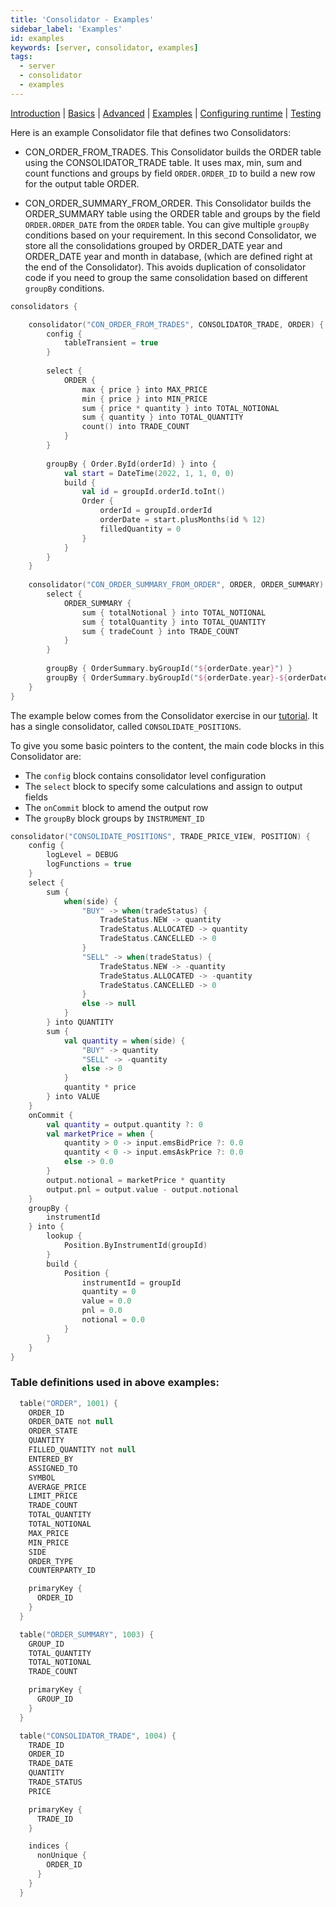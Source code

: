 ```yaml
---
title: 'Consolidator - Examples'
sidebar_label: 'Examples'
id: examples
keywords: [server, consolidator, examples]
tags:
  - server
  - consolidator
  - examples
---
```


[Introduction](/server/consolidator/introduction) | [Basics](/server/consolidator/basics) |  [Advanced](/server/consolidator/advanced) | [Examples](/server/consolidator/examples) | [Configuring runtime](/server/consolidator/configuring-runtime) | [Testing](/server/consolidator/testing)

Here is an example Consolidator file that defines two Consolidators:

* CON_ORDER_FROM_TRADES.
  This Consolidator builds the ORDER table using the CONSOLIDATOR_TRADE table. It uses max, min, sum and count functions and groups by field ```ORDER.ORDER_ID``` to build a new row for the output table ORDER.

* CON_ORDER_SUMMARY_FROM_ORDER.  This Consolidator builds the ORDER_SUMMARY table using the ORDER table and groups by the field ```ORDER.ORDER_DATE``` from the ```ORDER``` table. You can give multiple `groupBy` conditions based on your requirement.
  In this second Consolidator,  we store all the consolidations grouped by ORDER_DATE year and ORDER_DATE year and month in database, (which are defined right at the end of the Consolidator). This avoids duplication of consolidator code if you need to group the same consolidation based on different `groupBy` conditions.

```kotlin
consolidators {

    consolidator("CON_ORDER_FROM_TRADES", CONSOLIDATOR_TRADE, ORDER) {
        config {
            tableTransient = true
        }
    
        select {
            ORDER {
                max { price } into MAX_PRICE
                min { price } into MIN_PRICE
                sum { price * quantity } into TOTAL_NOTIONAL
                sum { quantity } into TOTAL_QUANTITY
                count() into TRADE_COUNT
            }
        }
    
        groupBy { Order.ById(orderId) } into {
            val start = DateTime(2022, 1, 1, 0, 0)
            build {
                val id = groupId.orderId.toInt()
                Order {
                    orderId = groupId.orderId
                    orderDate = start.plusMonths(id % 12)
                    filledQuantity = 0
                }
            }
        }
    }
    
    consolidator("CON_ORDER_SUMMARY_FROM_ORDER", ORDER, ORDER_SUMMARY) {
        select {
            ORDER_SUMMARY {
                sum { totalNotional } into TOTAL_NOTIONAL
                sum { totalQuantity } into TOTAL_QUANTITY
                sum { tradeCount } into TRADE_COUNT
            }
        }
    
        groupBy { OrderSummary.byGroupId("${orderDate.year}") }
        groupBy { OrderSummary.byGroupId("${orderDate.year}-${orderDate.monthOfYear}") }
    }
}
```

The example below comes from the Consolidator exercise in our [tutorial](/getting-started/go-to-the-next-level/calculated-data/). It has a single consolidator, called `CONSOLIDATE_POSITIONS`.

To give you some basic pointers to the content, the main code blocks in this Consolidator are:

- The `config` block contains consolidator level configuration
- The `select` block to specify some calculations and assign to output fields
- The `onCommit` block to amend the output row
- The `groupBy` block groups by `INSTRUMENT_ID`

```kotlin
consolidator("CONSOLIDATE_POSITIONS", TRADE_PRICE_VIEW, POSITION) {
    config {
        logLevel = DEBUG
        logFunctions = true
    }
    select {
        sum {
            when(side) {
                "BUY" -> when(tradeStatus) {
                    TradeStatus.NEW -> quantity
                    TradeStatus.ALLOCATED -> quantity
                    TradeStatus.CANCELLED -> 0
                }
                "SELL" -> when(tradeStatus) {
                    TradeStatus.NEW -> -quantity
                    TradeStatus.ALLOCATED -> -quantity
                    TradeStatus.CANCELLED -> 0
                }
                else -> null
            }
        } into QUANTITY
        sum {
            val quantity = when(side) {
                "BUY" -> quantity
                "SELL" -> -quantity
                else -> 0
            }
            quantity * price
        } into VALUE
    }
    onCommit {
        val quantity = output.quantity ?: 0
        val marketPrice = when {
            quantity > 0 -> input.emsBidPrice ?: 0.0
            quantity < 0 -> input.emsAskPrice ?: 0.0
            else -> 0.0
        }
        output.notional = marketPrice * quantity
        output.pnl = output.value - output.notional
    }
    groupBy {
        instrumentId
    } into {
        lookup {
            Position.ByInstrumentId(groupId)
        }
        build {
            Position {
                instrumentId = groupId
                quantity = 0
                value = 0.0
                pnl = 0.0
                notional = 0.0
            }
        }
    }
}
```

### Table definitions used in above examples:

```kotlin
  table("ORDER", 1001) {
    ORDER_ID
    ORDER_DATE not null
    ORDER_STATE
    QUANTITY
    FILLED_QUANTITY not null
    ENTERED_BY
    ASSIGNED_TO
    SYMBOL
    AVERAGE_PRICE
    LIMIT_PRICE
    TRADE_COUNT
    TOTAL_QUANTITY
    TOTAL_NOTIONAL
    MAX_PRICE
    MIN_PRICE
    SIDE
    ORDER_TYPE
    COUNTERPARTY_ID

    primaryKey {
      ORDER_ID
    }
  }

  table("ORDER_SUMMARY", 1003) {
    GROUP_ID
    TOTAL_QUANTITY
    TOTAL_NOTIONAL
    TRADE_COUNT

    primaryKey {
      GROUP_ID
    }
  }

  table("CONSOLIDATOR_TRADE", 1004) {
    TRADE_ID
    ORDER_ID
    TRADE_DATE
    QUANTITY
    TRADE_STATUS
    PRICE

    primaryKey {
      TRADE_ID
    }

    indices {
      nonUnique {
        ORDER_ID
      }
    }
  }
```

